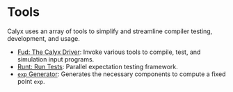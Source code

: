 # Tools

Calyx uses an array of tools to simplify and streamline compiler testing,
development, and usage.

- [Fud: The Calyx Driver](../fud): Invoke various tools to compile, test, and simulation input programs.
- [Runt: Run Tests](./runt.md): Parallel expectation testing framework.
- [`exp` Generator](./exp-generator.md): Generates the necessary components to compute a fixed point `exp`.
